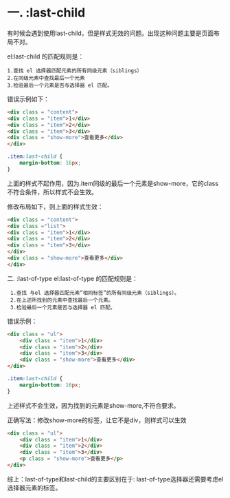 # 一. :last-child
有时候会遇到使用last-child，但是样式无效的问题。出现这种问题主要是页面布局不对。

el:last-child 的匹配规则是：

    1.查找 el 选择器匹配元素的所有同级元素（siblings）
    2.在同级元素中查找最后一个元素
    3.检验最后一个元素是否与选择器 el 匹配。
    
 
错误示例如下： 
```html
<div class = "content">
<div class = "item">1</div>
<div class = "item">2</div>
<div class = "item">3</div>
<div class = "show-more">查看更多</div>
</div>
```
```css
.item:last-child {
    margin-bottom: 16px;
}
```
上面的样式不起作用，因为.item同级的最后一个元素是show-more，它的class不符合条件，所以样式不会生效。

修改布局如下，则上面的样式生效：
```html
<div class = "content">
<div class ="list">
<div class = "item">1</div>
<div class = "item">2</div>
<div class = "item">3</div>
</div>
<div class = "show-more">查看更多</div>
</div>
```

二. :last-of-type
el:last-of-type 的匹配规则是：

     1.查找 与el 选择器匹配元素“相同标签”的所有同级元素（siblings）。
     2.在上述所找到的元素中查找最后一个元素。
     3.检验最后一个元素是否与选择器 el 匹配。

错误示例：
```html
<div class = "ul">
    <div class = "item">1</div>
    <div class = "item">2</div>
    <div class = "item">3</div>
    <div class = "show-more">查看更多</div>
</div>
```
```css
.item:last-child {
    margin-bottom: 16px;
}
```
上述样式不会生效，因为找到的元素是show-more,不符合要求。

正确写法：修改show-more的标签，让它不是div，则样式可以生效
```html
<div class = "ul">
    <div class = "item">1</div>
    <div class = "item">2</div>
    <div class = "item">3</div>
    <p class = "show-more">查看更多</p>
</div>
```

 综上：last-of-type和last-child的主要区别在于: last-of-type选择器还需要考虑el选择器元素的标签。
